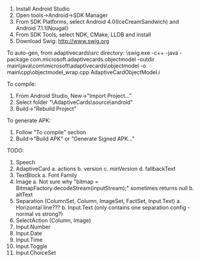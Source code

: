 1. Install Android Studio
2. Open tools->Android->SDK Manager
3. From SDK Platforms, select Android 4.0(IceCreamSandwich) and Android 7.1.1(Nougat)
4. From SDK Tools, select NDK, CMake, LLDB and install
5. Download Swig: http://www.swig.org

To auto-gen, from adaptivecards\src directory:
<swig directory>\swig.exe -c++ -java -package com.microsoft.adaptivecards.objectmodel -outdir main\java\com\microsoft\adaptivecards\objectmodel -o main\cpp\objectmodel_wrap.cpp AdaptiveCardObjectModel.i

To compile:
1. From Android Studio, New->"Import Project..."
2. Select folder "<github directory>\AdaptiveCards\source\android"
3. Build->"Rebuild Project"

To generate APK:
1. Follow "To compile" section
2. Build->"Build APK" or "Generate Signed APK..."

TODO:
1. Speech
2. AdaptiveCard
    a. actions
    b. version
    c. minVersion
    d. fallbackText
3. TextBlock
    a. Font Family
4. Image
    a. Not sure why "bitmap = BitmapFactory.decodeStream(inputStream);" sometimes returns null
    b. altText
5. Separation (ColumnSet, Column, ImageSet, FactSet, Input.Text)
    a. Horizontal line???
    b. Input.Text (only contains one separation config - normal vs strong?)
6. SelectAction (Column, Image)
8. Input.Number
9. Input.Date
10. Input.Time
11. Input.Toggle
12. Input.ChoiceSet

